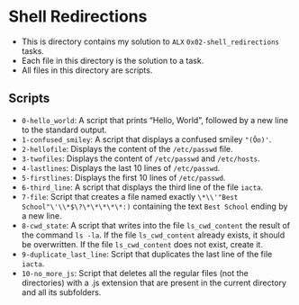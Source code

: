 # Shell Redirections

- This is directory contains my solution to `ALX` `0x02-shell_redirections` tasks.
- Each file in this directory is the solution to a task.
- All files in this directory are scripts.

## Scripts

- `0-hello_world`: A script that prints “Hello, World”, followed by a new line to the standard output.
- `1-confused_smiley`: A script that displays a confused smiley `"(Ôo)'`.
- `2-hellofile`: Displays the content of the `/etc/passwd` file.
- `3-twofiles`: Displays the content of `/etc/passwd` and `/etc/hosts`.
- `4-lastlines`: Displays the last 10 lines of `/etc/passwd`.
- `5-firstlines`: Displays the first 10 lines of `/etc/passwd`.
- `6-third_line`: A script that displays the third line of the file `iacta`.
- `7-file`: Script that creates a file named exactly `\*\\'"Best School"\'\\*$\?\*\*\*\*\*:)` containing the text `Best School` ending by a new line.
- `8-cwd_state`: A script that writes into the file `ls_cwd_content` the result of the command `ls -la`. If the file `ls_cwd_content` already exists, it should be overwritten. If the file `ls_cwd_content` does not exist, create it.
- `9-duplicate_last_line`: Script that duplicates the last line of the file `iacta`.
- `10-no_more_js`: Script that deletes all the regular files (not the directories) with a .js extension that are present in the current directory and all its subfolders.
